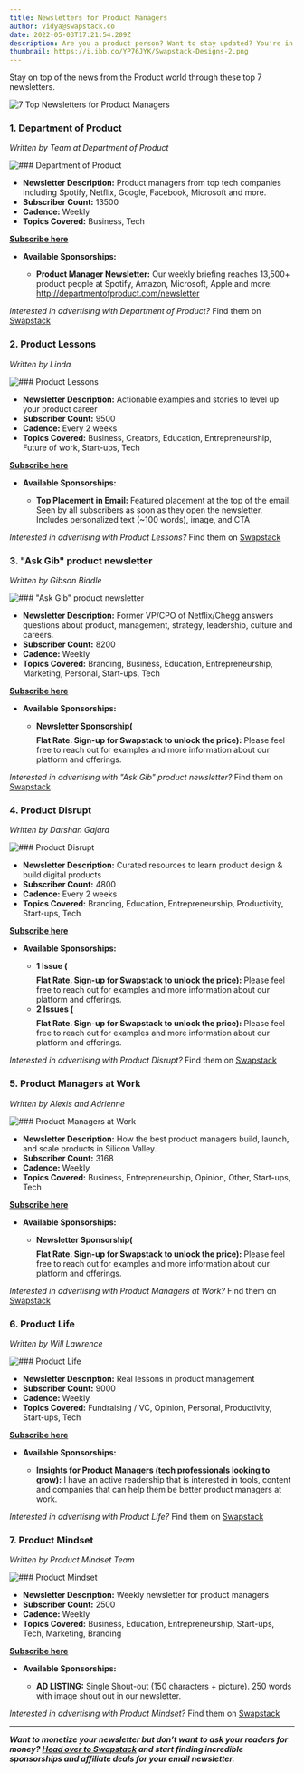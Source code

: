 ```yaml
---
title: Newsletters for Product Managers
author: vidya@swapstack.co
date: 2022-05-03T17:21:54.209Z
description: Are you a product person? Want to stay updated? You're in the right place!
thumbnail: https://i.ibb.co/YP76JYK/Swapstack-Designs-2.png
---
```

Stay on top of the news from the Product world through these top 7 newsletters.

![7 Top Newsletters for Product Managers](https://i.ibb.co/YP76JYK/Swapstack-Designs-2.png "7 Top Newsletters for Product Managers")

### 1. **Department of Product**

*Written by Team at Department of Product*

![### **Department of Product**](https://i.ibb.co/CM7GrcT/https-s3-amazonaws-com-appforest-uf-f1649703759379x822267705421818400-cropped-favicon-192x192.jpg "### **Department of Product**")

* **Newsletter Description:** Product managers from top tech companies including Spotify, Netflix, Google, Facebook, Microsoft and more.
* **Subscriber Count:** 13500
* **Cadence:** Weekly
* **Topics Covered:** Business, Tech

**[Subscribe here](https://departmentofproduct.com/newsletter)**

* **Available Sponsorships:**

  * **Product Manager Newsletter:** Our weekly briefing reaches 13,500+ product people at Spotify, Amazon, Microsoft, Apple and more: [](http://departmentofproduct.com/newsletter)<http://departmentofproduct.com/newsletter>

*Interested in advertising with Department of Product?* Find them on [Swapstack](https://www.swapstack.co/)

### 2. **Product Lessons**

*Written by Linda*

![### **Product Lessons**](https://i.ibb.co/R9zdVkv/https-s3-amazonaws-com-appforest-uf-f1635306074918x584188388766511100-lindalogo.png "### **Product Lessons**")

* **Newsletter Description:** Actionable examples and stories to level up your product career
* **Subscriber Count:** 9500
* **Cadence:** Every 2 weeks
* **Topics Covered:** Business, Creators, Education, Entrepreneurship, Future of work, Start-ups, Tech

**[Subscribe here](https://productlessons.xyz/)**

* **Available Sponsorships:**

  * **Top Placement in Email:** Featured placement at the top of the email. Seen by all subscribers as soon as they open the newsletter. Includes personalized text (~100 words), image, and CTA

*Interested in advertising with Product Lessons?* Find them on [Swapstack](https://www.swapstack.co/)

### 3. **"Ask Gib" product newsletter**

*Written by Gibson Biddle*

![### **"Ask Gib" product newsletter**](https://i.ibb.co/FqW88jk/Ask-Gib-Logo-Photo.png "### **\"Ask Gib\" product newsletter**")

* **Newsletter Description:** Former VP/CPO of Netflix/Chegg answers questions about product, management, strategy, leadership, culture and careers.
* **Subscriber Count:** 8200
* **Cadence:** Weekly
* **Topics Covered:** Branding, Business, Education, Entrepreneurship, Marketing, Personal, Start-ups, Tech

**[Subscribe here](https://askgib.substack.com/)**

* **Available Sponsorships:**

  * **Newsletter Sponsorship($$$$ Flat Rate. Sign-up for Swapstack to unlock the price):** Please feel free to reach out for examples and more information about our platform and offerings.

*Interested in advertising with "Ask Gib" product newsletter?* Find them on [Swapstack](https://www.swapstack.co/)

### 4. **Product Disrupt**

*Written by Darshan Gajara*

![### **Product Disrupt**](https://i.ibb.co/JtkkFyY/PD20-Logo20-Mark20-Dark-1.png "### **Product Disrupt**")

* **Newsletter Description:** Curated resources to learn product design & build digital products
* **Subscriber Count:** 4800
* **Cadence:** Every 2 weeks
* **Topics Covered:** Branding, Education, Entrepreneurship, Productivity, Start-ups, Tech

**[Subscribe here](https://productdisrupt.com/newsletter.html)**

* **Available Sponsorships:**

  * **1 Issue ($$$$ Flat Rate. Sign-up for Swapstack to unlock the price):** Please feel free to reach out for examples and more information about our platform and offerings.
  * **2 Issues ($$$$ Flat Rate. Sign-up for Swapstack to unlock the price):** Please feel free to reach out for examples and more information about our platform and offerings.

*Interested in advertising with Product Disrupt?* Find them on [Swapstack](https://www.swapstack.co/)

### 5. **Product Managers at Work**

*Written by Alexis and Adrienne*

![### **Product Managers at Work**](https://i.ibb.co/1dQSX4m/Screen20-Shot202021-04-0220at2012-44-1120-PM.png "### **Product Managers at Work**")

* **Newsletter Description:** How the best product managers build, launch, and scale products in Silicon Valley.
* **Subscriber Count:** 3168
* **Cadence:** Weekly
* **Topics Covered:** Business, Entrepreneurship, Opinion, Other, Start-ups, Tech

**[Subscribe here](https://productmanagers.substack.com/)**

* **Available Sponsorships:**

  * **Newsletter Sponsorship($$$$ Flat Rate. Sign-up for Swapstack to unlock the price):** Please feel free to reach out for examples and more information about our platform and offerings.

*Interested in advertising with Product Managers at Work?* Find them on [Swapstack](https://www.swapstack.co/)

### 6. **Product Life**

*Written by Will Lawrence*

![### **Product Life**](https://i.ibb.co/17jY3wk/64994584-0048-4325-B913-EA6-B22140602.jpg "### **Product Life**")

* **Newsletter Description:** Real lessons in product management
* **Subscriber Count:** 9000
* **Cadence:** Weekly
* **Topics Covered:** Fundraising / VC, Opinion, Personal, Productivity, Start-ups, Tech

**[Subscribe here](https://willlawrence.substack.com/)**

* **Available Sponsorships:**

  * **Insights for Product Managers (tech professionals looking to grow):** I have an active readership that is interested in tools, content and companies that can help them be better product managers at work.

*Interested in advertising with Product Life?* Find them on [Swapstack](https://www.swapstack.co/)

### 7. **Product Mindset**

*Written by Product Mindset Team*

![### **Product Mindset**](https://i.ibb.co/hyMcsGp/Product-mindset-logo.png "### **Product Mindset**")

* **Newsletter Description:** Weekly newsletter for product managers
* **Subscriber Count:** 2500
* **Cadence:** Weekly
* **Topics Covered:** Business, Education, Entrepreneurship, Start-ups, Tech, Marketing, Branding

**[Subscribe here](https://productmindset.substack.com/)**

* **Available Sponsorships:**

  * **AD LISTING:** Single Shout-out (150 characters + picture). 250 words with image shout out in our newsletter.

*Interested in advertising with Product Mindset?* Find them on [Swapstack](https://www.swapstack.co/)

- - -

***Want to monetize your newsletter but don’t want to ask your readers for money? [Head over to Swapstack](https://swapstack.co/) and start finding incredible sponsorships and affiliate deals for your email newsletter.***